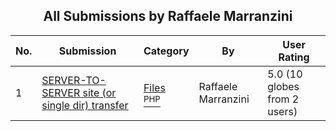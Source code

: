﻿<div align="center">

## All Submissions by Raffaele Marranzini

</div>

No.  | Submission | Category | By   | User Rating
---- | ---------- | -------- | ---- | -----------
1 | [SERVER\-TO\-SERVER site \(or single dir\) transfer<br />](https://github.com/Planet-Source-Code/raffaele-marranzini-server-to-server-site-or-single-dir-transfer__8-780) | [Files<br /><sup>PHP</sup>](../ByCategory/files__8-2.md) | Raffaele Marranzini | 5.0 (10 globes from 2 users)
